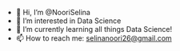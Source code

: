 - 👋 Hi, I’m @NooriSelina
- 👀 I’m interested in Data Science
- 🌱 I’m currently learning all things Data Science! 
- 📫 How to reach me: selinanoori26@gmail.com

<!---
NooriSelina/NooriSelina is a ✨ special ✨ repository because its `README.md` (this file) appears on your GitHub profile.
You can click the Preview link to take a look at your changes.
--->
